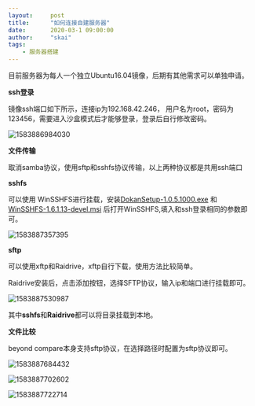 ```yaml
---
layout:     post
title:      "如何连接自建服务器"
date:       2020-03-1 09:00:00
author:     "skai"
tags:
    - 服务器搭建
---
```




目前服务器为每人一个独立Ubuntu16.04镜像，后期有其他需求可以单独申请。

**ssh登录**

镜像ssh端口如下所示，连接ip为192.168.42.246， 用户名为root，密码为123456，需要进入沙盒模式后才能够登录，登录后自行修改密码。

![1583886984030](新服务器使用手册.assets/1583886984030.png)

**文件传输**

取消samba协议，使用sftp和sshfs协议传输，以上两种协议都是共用ssh端口

**sshfs**

可以使用 WinSSHFS进行挂载，安装[DokanSetup-1.0.5.1000.exe](DokanSetup-1.0.5.1000.exe) 和 [WinSSHFS-1.6.1.13-devel.msi](WinSSHFS-1.6.1.13-devel.msi) 后打开WinSSHFS,填入和ssh登录相同的参数即可。

![1583887357395](新服务器使用手册.assets/1583887357395.png)



**sftp**

可以使用xftp和Raidrive，xftp自行下载，使用方法比较简单。

Raidrive安装后，点击添加按钮，选择SFTP协议，输入ip和端口进行挂载即可。

![1583887530987](新服务器使用手册.assets/1583887530987.png)



其中**sshfs**和**Raidrive**都可以将目录挂载到本地。



**文件比较**

beyond compare本身支持sftp协议，在选择路径时配置为sftp协议即可。

![1583887684432](新服务器使用手册.assets/1583887684432.png)

![1583887702602](新服务器使用手册.assets/1583887702602.png)

![1583887722714](新服务器使用手册.assets/1583887722714.png)

